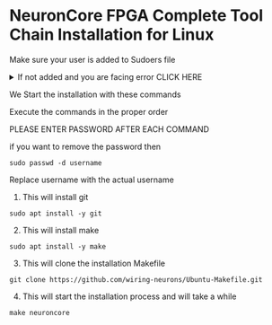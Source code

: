 # NeuronCore FPGA Complete Tool Chain Installation for Linux

Make sure your user is added to Sudoers file

<details>
<summary> If not added and you are facing error CLICK HERE </summary>
<br>

 Execute the following commands in order

 1.
 ```
 su -
 ```

 2.
 Replace username with the actual username

 ```
 sudo usermod -aG sudo username
 ```

 Now reboot your system
</details>

We Start the installation with these commands

Execute the commands in the proper order

PLEASE ENTER PASSWORD AFTER EACH COMMAND

if you want to remove the password then
```
sudo passwd -d username
```
Replace username with the actual username




1. This will install git
```
sudo apt install -y git
```

2. This will install make
```
sudo apt install -y make
```
3. This will clone the installation Makefile
```
git clone https://github.com/wiring-neurons/Ubuntu-Makefile.git
```
4. This will start the installation process and will take a while
```
make neuroncore
```

